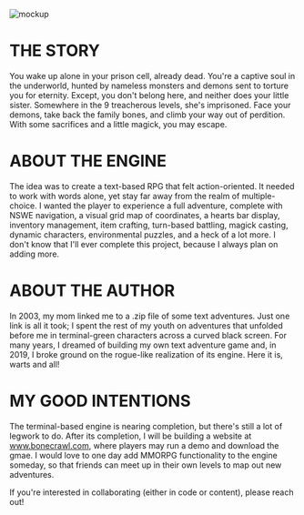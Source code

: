![mockup](https://user-images.githubusercontent.com/118931925/225080564-4f3dc3a7-49fb-4a86-9be0-c99801f23b87.png)


# THE STORY

You wake up alone in your prison cell, already dead. You're a captive soul in the underworld, hunted by nameless monsters and demons sent to torture you for eternity. Except, you don't belong here, and neither does your little sister. Somewhere in the 9 treacherous levels, she's imprisoned. Face your demons, take back the family bones, and climb your way out of perdition. With some sacrifices and a little magick, you may escape.


# ABOUT THE ENGINE 

The idea was to create a text-based RPG that felt action-oriented. It needed to work with words alone, yet stay far away from the realm of multiple-choice. I wanted the player to experience a full adventure, complete with NSWE navigation, a visual grid map of coordinates, a hearts bar display, inventory management, item crafting, turn-based battling, magick casting, dynamic characters, environmental puzzles, and a heck of a lot more. I don't know that I'll ever complete this project, because I always plan on adding more. 


# ABOUT THE AUTHOR

In 2003, my mom linked me to a .zip file of some text adventures. Just one link is all it took; I spent the rest of my youth on adventures that unfolded before me in terminal-green characters across a curved black screen. For many years, I dreamed of building my own text adventure game and, in 2019, I broke ground on the rogue-like realization of its engine. Here it is, warts and all! 


# MY GOOD INTENTIONS

The terminal-based engine is nearing completion, but there's still a lot of legwork to do. After its completion, I will be building a website at www.bonecrawl.com, where players may run a demo and download the gmae. I would love to one day add MMORPG functionality to the engine someday, so that friends can meet up in their own levels to map out new adventures. 

If you're interested in collaborating (either in code or content), please reach out! 

